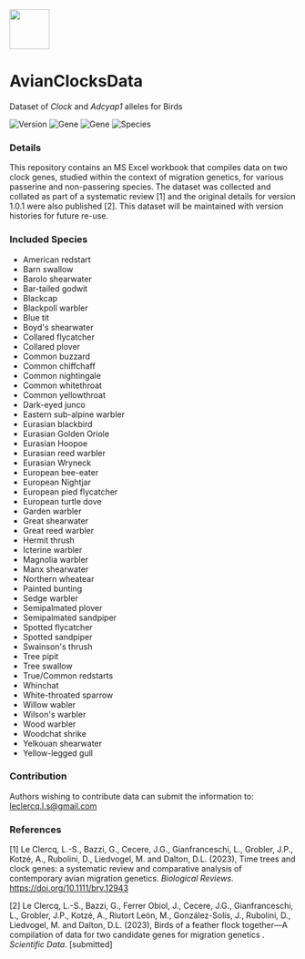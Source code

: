 <img src="https://user-images.githubusercontent.com/85708751/233520469-0e6e0e46-ff59-418e-8085-83789f38e88d.jpg" width="70"> 

# AvianClocksData
Dataset of <i>Clock</i> and <i>Adcyap1</i> alleles for Birds

![Version](https://img.shields.io/badge/Version-1.0.2-purple) ![Gene](https://img.shields.io/badge/Gene-Clock-green) ![Gene](https://img.shields.io/badge/Gene-Adcyap1-red) ![Species](https://img.shields.io/badge/Species-Birds-blue) 

### Details

This repository contains an MS Excel workbook that compiles data on two clock genes, studied within the context of migration genetics, for various passerine and non-passering species. The dataset was collected and collated as part of a systematic review [1] and the original details for version 1.0.1 were also published [2]. This dataset will be maintained with version histories for future re-use.

### Included Species
- American redstart
- Barn swallow
- Barolo shearwater
- Bar-tailed godwit
- Blackcap
- Blackpoll warbler
- Blue tit
- Boyd's shearwater
- Collared flycatcher
- Collared plover
- Common buzzard
- Common chiffchaff
- Common nightingale
- Common whitethroat
- Common yellowthroat
- Dark-eyed junco
- Eastern sub-alpine warbler
- Eurasian blackbird
- Eurasian Golden Oriole
- Eurasian Hoopoe
- Eurasian reed warbler
- Eurasian Wryneck
- European bee-eater
- European Nightjar
- European pied flycatcher
- European turtle dove
- Garden warbler
- Great shearwater
- Great reed warbler
- Hermit thrush
- Icterine warbler
- Magnolia warbler
- Manx shearwater
- Northern wheatear
- Painted bunting
- Sedge warbler
- Semipalmated plover
- Semipalmated sandpiper
- Spotted flycatcher
- Spotted sandpiper
- Swainson's thrush
- Tree pipit
- Tree swallow
- True/Common redstarts
- Whinchat
- White-throated sparrow
- Willow wabler
- Wilson's warbler
- Wood warbler
- Woodchat shrike
- Yelkouan shearwater
- Yellow-legged gull

### Contribution

Authors wishing to contribute data can submit the information to: leclercq.l.s@gmail.com

### References

[1] Le Clercq, L.-S., Bazzi, G., Cecere, J.G., Gianfranceschi, L., Grobler, J.P., Kotzé, A., Rubolini, D., Liedvogel, M. and Dalton, D.L. (2023), Time trees and clock genes: a systematic review and comparative analysis of contemporary avian migration genetics. _Biological Reviews_. https://doi.org/10.1111/brv.12943

[2] Le Clercq, L.-S., Bazzi, G., Ferrer Obiol, J., Cecere, J.G., Gianfranceschi, L., Grobler, J.P., Kotzé, A., Riutort León, M., González-Solís, J., Rubolini, D., Liedvogel, M. and Dalton, D.L. (2023), Birds of a feather flock together—A compilation of data for two candidate genes for migration genetics . _Scientific Data_. [submitted]
